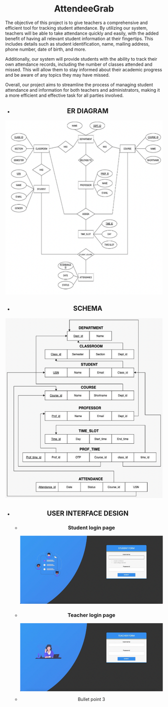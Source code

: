 <h1 style = "text-align: center" >AttendeeGrab</h1>

<p>
The objective of this project is to give teachers a comprehensive and efficient tool for tracking student attendance. By utilizing our system, teachers will be able to take attendance quickly and easily, with the added benefit of having all relevant student information at their fingertips. This includes details such as student identification, name, mailing address, phone number, date of birth, and more.

Additionally, our system will provide students with the ability to track their own attendance records, including the number of classes attended and missed. This will allow them to stay informed about their academic progress and be aware of any topics they may have missed.

Overall, our project aims to streamline the process of managing student attendance and information for both teachers and administrators, making it a more efficient and effective task for all parties involved.
</p>

- <h2 style = "text-align: center" >ER DIAGRAM</h1>

<p align="center">
  <img src="./images/ERD.png" alt="Alt text">
</p>

- <h2 style = "text-align: center" >SCHEMA</h1>

<p align="center">
  <img src="./images/Schema.png" alt="Alt text">
</p>

- <h2 style = "text-align: center" >USER INTERFACE DESIGN</h1>
<div style="text-align: center">
  <ul>
    <ul>
      <li><h3 style = "text-align: center" >Student login page</h1></li>
      <p align="center">
        <img src="./images/Student Form.png" alt="Alt text">
      </p>
      <li><h3 style = "text-align: center" >Teacher login page</h1></li>
      <p align="center">
        <img src="./images/Teacher Form.png" alt="Alt text">
      </p>
      <li>Bullet point 3</li>
    </ul>
  </ul>
</div>
